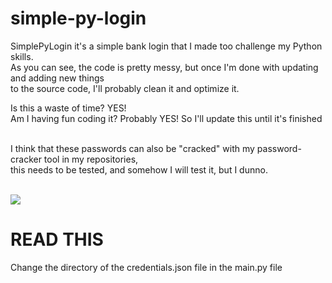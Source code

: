 # simple-py-login
SimplePyLogin it's a simple bank login that I made too challenge my Python skills. <br>
As you can see, the code is pretty messy, but once I'm done with updating and adding new things <br>
to the source code, I'll probably clean it and optimize it. <br>

Is this a waste of time? YES!<br>
Am I having fun coding it? Probably YES! So I'll update this until it's finished <br><br>

I think that these passwords can also be "cracked" with my password-cracker tool in my repositories, <br>
this needs to be tested, and somehow I will test it, but I dunno. <br><br>

<img src="https://media.licdn.com/dms/image/C5612AQG26z63TvDh8A/article-cover_image-shrink_600_2000/0/1589415739648?e=2147483647&v=beta&t=T0_ykDX3WqpNmaHu9PQLZDqoTFt3_KtfEH0V7cZivgI"></img>

# READ THIS
Change the directory of the credentials.json file in the main.py file
